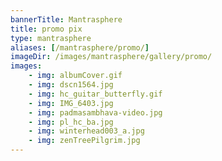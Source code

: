 ```yaml
---
bannerTitle: Mantrasphere
title: promo pix
type: mantrasphere
aliases: [/mantrasphere/promo/]
imageDir: /images/mantrasphere/gallery/promo/
images:
    - img: albumCover.gif
    - img: dscn1564.jpg
    - img: hc_guitar_butterfly.gif
    - img: IMG_6403.jpg
    - img: padmasambhava-video.jpg
    - img: pl_hc_ba.jpg
    - img: winterhead003_a.jpg
    - img: zenTreePilgrim.jpg
---
```


